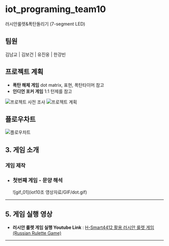 # iot_programing_team10
러시안룰렛&폭탄돌리기 (7-segment LED)
## 팀원
김남교 | 김보건 | 유진웅 | 한강빈
## 프로젝트 계획
- **폭탄 해체 게임**  dot matrix, 표현, 폭탄타이머 참고
- **인디언 포커 게임**  1:1 턴제를 참고

![프로젝트 사전 조사](https://github.com/kimnamgyo/iot_programing_team10/blob/main/img/%ED%94%84%EB%A1%9C%EC%A0%9D%ED%8A%B8%20%EC%82%AC%EC%A0%84%20%EC%A1%B0%EC%82%AC.png)
![프로젝트 계획](https://github.com/kimnamgyo/iot_programing_team10/blob/main/img/%ED%94%84%EB%A1%9C%EC%A0%9D%ED%8A%B8%20%EA%B3%84%ED%9A%8D.png)
## 플로우차트
![플로우차트](https://github.com/kimnamgyo/iot_programing_team10/blob/main/img/flowchart.png?raw=true)

## **3. 게임 소개**
### **게임 제작**

 - ### **첫번째 게임 - 문양 해석**

    ![gif_01](iot10조 영상자료/GIF/dot.gif)  
---

## **5. 게임 실행 영상**
- **러시안 룰렛 게임 실행 Youtube Link** : [H-Smart4412 활용 러시안 룰렛 게임(Russian Rulette Game)](https://youtu.be/yONbquB6PvU?feature=shared)

---


